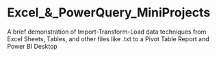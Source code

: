 # Excel_&_PowerQuery_MiniProjects
A brief demonstration of Import-Transform-Load data techniques from Excel Sheets, Tables, and other files like .txt to a Pivot Table Report and Power BI Desktop
